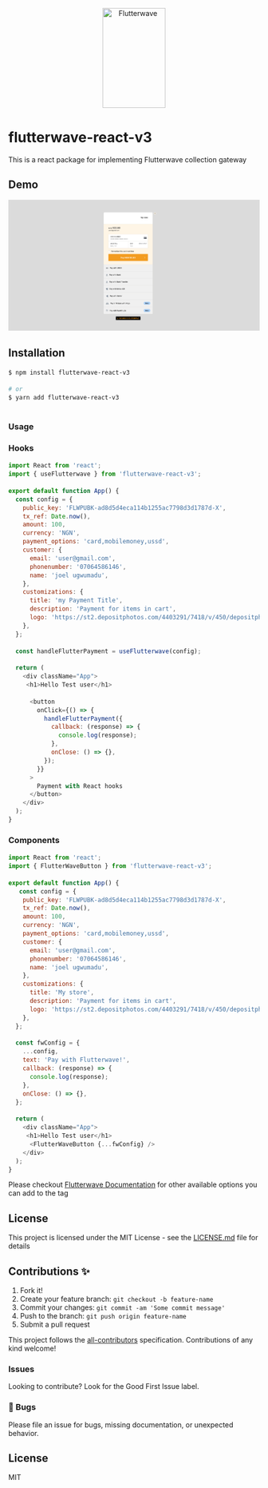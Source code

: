 <p align="center">
    <img title="Flutterwave" height="200" src="https://flutterwave.com/images/logo-colored.svg" width="50%"/>
</p>

# flutterwave-react-v3

This is a react package for implementing Flutterwave collection gateway

## Demo

![Alt text](React_App.png?raw=true "Demo Image")

## Installation

```bash
$ npm install flutterwave-react-v3

# or
$ yarn add flutterwave-react-v3



```

### Usage

### Hooks

```javascript
import React from 'react';
import { useFlutterwave } from 'flutterwave-react-v3';

export default function App() {
  const config = {
    public_key: 'FLWPUBK-ad8d5d4eca114b1255ac7798d3d1787d-X',
    tx_ref: Date.now(),
    amount: 100,
    currency: 'NGN',
    payment_options: 'card,mobilemoney,ussd',
    customer: {
      email: 'user@gmail.com',
      phonenumber: '07064586146',
      name: 'joel ugwumadu',
    },
    customizations: {
      title: 'my Payment Title',
      description: 'Payment for items in cart',
      logo: 'https://st2.depositphotos.com/4403291/7418/v/450/depositphotos_74189661-stock-illustration-online-shop-log.jpg',
    },
  };

  const handleFlutterPayment = useFlutterwave(config);

  return (
    <div className="App">
     <h1>Hello Test user</h1>

      <button
        onClick={() => {
          handleFlutterPayment({
            callback: (response) => {
              console.log(response);
            },
            onClose: () => {},
          });
        }}
      >
        Payment with React hooks
      </button>
    </div>
  );
}
```


### Components

```javascript
import React from 'react';
import { FlutterWaveButton } from 'flutterwave-react-v3';

export default function App() {
   const config = {
    public_key: 'FLWPUBK-ad8d5d4eca114b1255ac7798d3d1787d-X',
    tx_ref: Date.now(),
    amount: 100,
    currency: 'NGN',
    payment_options: 'card,mobilemoney,ussd',
    customer: {
      email: 'user@gmail.com',
      phonenumber: '07064586146',
      name: 'joel ugwumadu',
    },
    customizations: {
      title: 'My store',
      description: 'Payment for items in cart',
      logo: 'https://st2.depositphotos.com/4403291/7418/v/450/depositphotos_74189661-stock-illustration-online-shop-log.jpg',
    },
  };

  const fwConfig = {
    ...config,
    text: 'Pay with Flutterwave!',
    callback: (response) => {
      console.log(response);
    },
    onClose: () => {},
  };

  return (
    <div className="App">
     <h1>Hello Test user</h1>
      <FlutterWaveButton {...fwConfig} />
    </div>
  );
}
```

Please checkout
[Flutterwave Documentation](https://developer.flutterwave.com/docs/flutterwave-standard)
for other available options you can add to the tag

## License

This project is licensed under the MIT License - see the [LICENSE.md](LICENSE)
file for details

## Contributions ✨

1. Fork it!
2. Create your feature branch: `git checkout -b feature-name`
3. Commit your changes: `git commit -am 'Some commit message'`
4. Push to the branch: `git push origin feature-name`
5. Submit a pull request


This project follows the
[all-contributors](https://github.com/all-contributors/all-contributors)
specification. Contributions of any kind welcome!


### Issues

Looking to contribute? Look for the Good First Issue label.

### 🐛 Bugs

Please file an issue for bugs, missing documentation, or unexpected behavior.

## License

MIT
